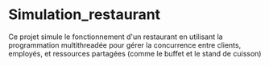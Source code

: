 # Simulation_restaurant
Ce projet simule le fonctionnement d'un restaurant en utilisant la programmation multithreadée pour gérer la concurrence entre clients, employés, et ressources partagées (comme le buffet et le stand de cuisson)
